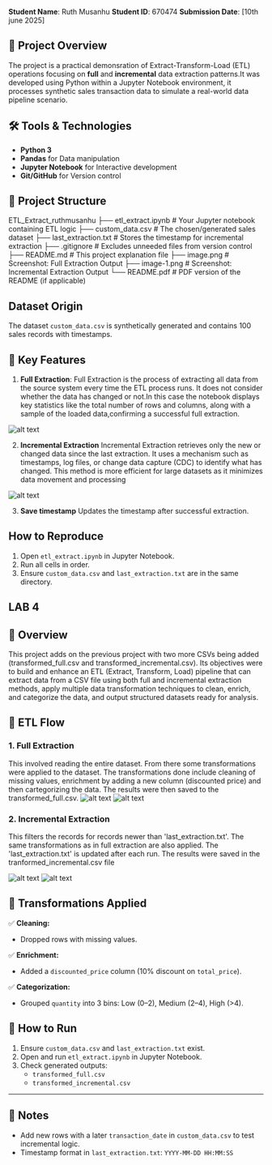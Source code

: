 **Student Name**: Ruth Musanhu
**Student ID**: 670474 
**Submission Date**: [10th june 2025]


## 📌 Project Overview
The project is a practical demonsration of Extract-Transform-Load (ETL) operations focusing on **full** and **incremental** data extraction patterns.It was developed using Python within a Jupyter Notebook environment, it processes synthetic sales transaction data to simulate a real-world data pipeline scenario.


## 🛠️ Tools & Technologies
- **Python 3**
- **Pandas** for Data manipulation
- **Jupyter Notebook** for Interactive development
- **Git/GitHub** for Version control

## 📂 Project Structure
ETL_Extract_ruthmusanhu
├── etl_extract.ipynb         # Your Jupyter notebook containing ETL logic
├── custom_data.csv           # The chosen/generated sales dataset
├── last_extraction.txt       # Stores the timestamp for incremental extraction
├── .gitignore                # Excludes unneeded files from version control
├── README.md                 # This project explanation file
├── image.png               # Screenshot: Full Extraction Output
├── image-1.png               # Screenshot: Incremental Extraction Output
└── README.pdf                # PDF version of the README (if applicable)


## Dataset Origin
The dataset `custom_data.csv` is synthetically generated and contains 100 sales records with timestamps.




## 🧩 Key Features
1. **Full Extraction**:
Full Extraction is the process of extracting all data from the source system every time the ETL process runs. It does not consider whether the data has changed or not.In this case the  notebook displays key statistics like the total number of rows and columns, along with a sample of the loaded data,confirming a successful full extraction.

![alt text](image.png)


2. **Incremental Extraction**
Incremental Extraction retrieves only the new or changed data since the last extraction. It uses a mechanism such as timestamps, log files, or change data capture (CDC) to identify what has changed. This method is more efficient for large datasets as it minimizes data movement and processing


![alt text](image-1.png)

3. **Save timestamp**
Updates the timestamp after successful extraction.


## How to Reproduce
1. Open `etl_extract.ipynb` in Jupyter Notebook.
2. Run all cells in order.
3. Ensure `custom_data.csv` and `last_extraction.txt` are in the same directory.



## LAB 4

## 📘 Overview  
This project adds on the previous project with two more CSVs being added (transformed_full.csv and transformed_incremental.csv). Its objectives were to build and enhance an ETL (Extract, Transform, Load) pipeline that can extract data from a CSV file using both full and incremental extraction methods, apply multiple data transformation techniques to clean, enrich, and categorize the data, and output structured datasets ready for analysis.




## 🔄 ETL Flow

### 1. **Full Extraction**
This involved reading the entire dataset. From there some transformations were applied to the dataset. The transformations done include cleaning of missing values, enrichment by adding a new column (discounted price) and then cartegorizing the data. The results were then saved to the transformed_full.csv.
![alt text](tranformed_data.png)
![alt text](transformed_full_csv.png)


### 2. **Incremental Extraction**
This filters the records for records newer than 'last_extraction.txt'. The same transformations as in full extraction are also applied. The 'last_extraction.txt' is updated after each run. The results were saved in the tranformed_incremental.csv file


![alt text](incremental_data.png)
![alt text](incremental_csv.png)



## 🔧 Transformations Applied

✅ **Cleaning:**  
- Dropped rows with missing values.

✅ **Enrichment:**  
- Added a `discounted_price` column (10% discount on `total_price`).

✅ **Categorization:**  
- Grouped `quantity` into 3 bins: Low (0–2), Medium (2–4), High (>4).


## 📁 How to Run

1. Ensure `custom_data.csv` and `last_extraction.txt` exist.
2. Open and run `etl_extract.ipynb` in Jupyter Notebook.
3. Check generated outputs:
   - `transformed_full.csv`
   - `transformed_incremental.csv`

---

## 🧾 Notes
- Add new rows with a later `transaction_date` in `custom_data.csv` to test incremental logic.
- Timestamp format in `last_extraction.txt`: `YYYY-MM-DD HH:MM:SS`








